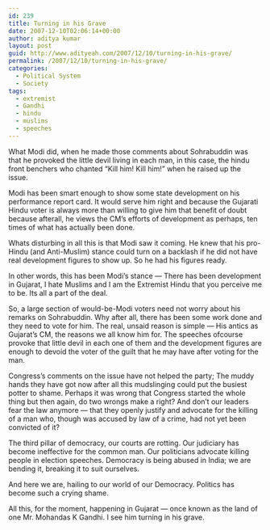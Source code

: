```yaml
---
id: 239
title: Turning in his Grave
date: 2007-12-10T02:06:14+00:00
author: aditya kumar
layout: post
guid: http://www.adityeah.com/2007/12/10/turning-in-his-grave/
permalink: /2007/12/10/turning-in-his-grave/
categories:
  - Political System
  - Society
tags:
  - extremist
  - Gandhi
  - hindu
  - muslims
  - speeches
---
```

What Modi did, when he made those comments about Sohrabuddin was that he provoked the little devil living in each man, in this case, the hindu front benchers who chanted &#8220;Kill him! Kill him!&#8221; when he raised up the issue.  
  
Modi has been smart enough to show some state development on his performance report card. It would serve him right and because the Gujarati Hindu voter is always more than willing to give him that benefit of doubt because afterall, he views the CM&#8217;s efforts of development as perhaps, ten times of what has actually been done.  
  
Whats disturbing in all this is that Modi saw it coming. He knew that his pro-Hindu (and Anti-Muslim) stance could turn on a backlash if he did not have real development figures to show up. So he had his figures ready.  
  
In other words, this has been Modi&#8217;s stance &#8212; There has been development in Gujarat, I hate Muslims and I am the Extremist Hindu that you perceive me to be. Its all a part of the deal.  
  
So, a large section of would-be-Modi voters need not worry about his remarks on Sohrabuddin. Why after all, there has been some work done and they need to vote for him. The real, unsaid reason is simple &#8212; His antics as Gujarat&#8217;s CM, the reasons we all know him for. The speeches ofcourse provoke that little devil in each one of them and the development figures are enough to devoid the voter of the guilt that he may have after voting for the man.  
  
Congress&#8217;s comments on the issue have not helped the party; The muddy hands they have got now after all this mudslinging could put the busiest potter to shame. Perhaps it was wrong that Congress started the whole thing but then again, do two wrongs make a right? And don&#8217;t our leaders fear the law anymore &#8212; that they openly justify and advocate for the killing of a man who, though was accused by law of a crime, had not yet been convicted of it?  
  
The third pillar of democracy, our courts are rotting. Our judiciary has become ineffective for the common man. Our politicians advocate killing people in election speeches. Democracy is being abused in India; we are bending it, breaking it to suit ourselves.  
  
And here we are, hailing to our world of our Democracy. Politics has become such a crying shame.  
  
All this, for the moment, happening in Gujarat &#8212; once known as the land of one Mr. Mohandas K Gandhi. I see him turning in his grave.